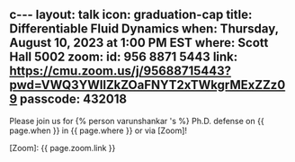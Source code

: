 c---
layout: talk
icon: graduation-cap
title: Differentiable Fluid Dynamics
when: Thursday, August 10, 2023 at 1:00 PM EST
where: Scott Hall 5002
zoom:
    id: 956 8871 5443
    link: https://cmu.zoom.us/j/95688715443?pwd=VWQ3YWllZkZOaFNYT2xTWkgrMExZZz09
    passcode: 432018
---


Please join us for {% person varunshankar 's %} Ph.D. defense on {{ page.when }} in {{ page.where }} or via [Zoom]!

[Zoom]: {{ page.zoom.link }}

